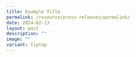 ```yaml
---
title: Example Title
permalink: /resource/press-releases/permalink/
date: 2024-02-13
layout: post
description: ""
image: ""
variant: tiptap
---
```

<p></p>